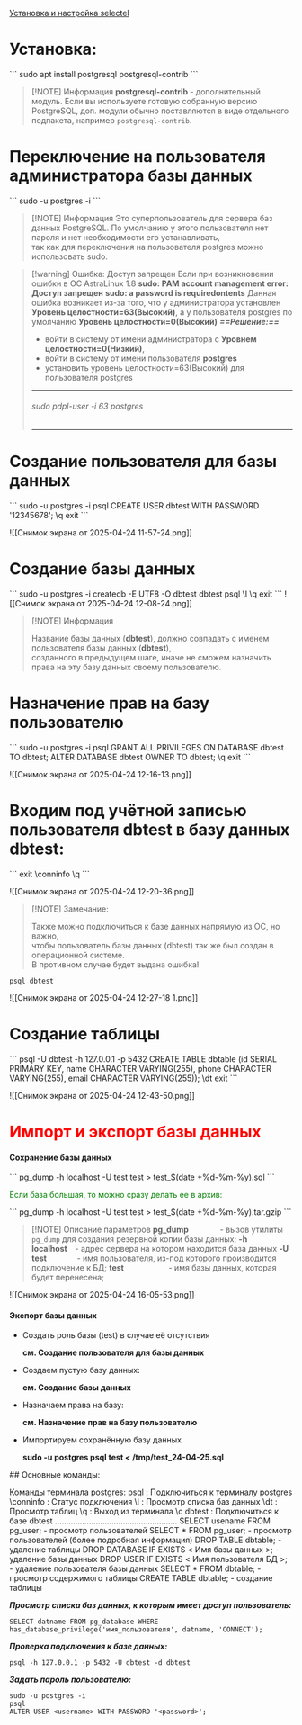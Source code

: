  [Установка и настройка selectel](https://selectel.ru/blog/tutorials/how-to-install-and-use-postgresql-on-ubuntu-20-04/)

<h1>Установка:</h1>
```
sudo apt install postgresql postgresql-contrib
```

> [!NOTE] Информация
> <b>postgresql-contrib</b> - дополнительный модуль.
> Если вы используете готовую собранную версию PostgreSQL, доп. модули обычно поставляются в виде отдельного подпакета, например `postgresql-contrib`.

<h1>Переключение на пользователя администратора базы данных</h1>
```
sudo -u postgres -i
```

> [!NOTE] Информация
> Это суперпользователь для сервера баз данных PostgreSQL. По умолчанию у этого пользователя нет пароля и нет необходимости его устанавливать, <br>так как для переключения на пользователя postgres можно использовать sudo.


> [!warning] Ошибка: Доступ запрещен
> Если при возникновении ошибки в ОС AstraLinux 1.8
> **sudo: PAM account management error: Доступ запрещен**
> **sudo: a password is requiredontents**
> Данная ошибка возникает из-за того, что у администратора установлен **Уровень целостности=63(Высокий)**,
> а у пользователя postgres по умолчанию **Уровень целостности=0(Высокий)**
> ***==Решение:==***
> 	- войти в систему от имени администратора с **Уровнем целостности=0(Низкий)**,
> 	- войти в систему от имени пользователя **postgres**
> 	- установить уровень целостности=63(Высокий) для пользователя postgres
> 	<hr>
> 		<h6>sudo pdpl-user -i 63 postgres</h6>
> 	<hr>
> 

<h1>Создание пользователя для базы данных</h1>
```
sudo -u postgres -i
psql
CREATE USER dbtest WITH PASSWORD '12345678';
\q
exit
```

![[Снимок экрана от 2025-04-24 11-57-24.png]]

<h1> Создание базы данных</h1>
```
sudo -u postgres -i
createdb -E UTF8 -O dbtest dbtest
psql
\l
\q
exit
```
![[Снимок экрана от 2025-04-24 12-08-24.png]]

> [!NOTE] Информация
> 
> Название базы данных (<b>dbtest</b>), должно совпадать с именем пользователя базы данных (<b>dbtest</b>), <br>созданного в предыдущем шаге, иначе не сможем назначить права на эту базу данных своему пользователю.
> 

<h1>Назначение прав на базу пользователю</h1>
```
sudo -u postgres -i
psql
GRANT ALL PRIVILEGES ON DATABASE dbtest TO dbtest;
ALTER DATABASE dbtest OWNER TO dbtest;
\q
exit
```

![[Снимок экрана от 2025-04-24 12-16-13.png]]

<h1>Входим под учётной записью пользователя dbtest в базу данных dbtest:</h1>
```
exit
\conninfo
\q
```

![[Снимок экрана от 2025-04-24 12-20-36.png]]


> [!NOTE] Замечание:
> <p>Также можно подключиться к базе данных напрямую из ОС, но важно, <br>чтобы пользователь базы данных (dbtest) так же был создан в операционной системе.<br>В противном случае будет выдана ошибка!</p>

```
psql dbtest
```

![[Снимок экрана от 2025-04-24 12-27-18 1.png]]

<h1>Создание таблицы</h1>
```
psql -U dbtest -h 127.0.0.1 -p 5432
CREATE TABLE dbtable (id SERIAL PRIMARY KEY, name CHARACTER VARYING(255), phone CHARACTER VARYING(255), email CHARACTER VARYING(255));
\dt
exit
```

![[Снимок экрана от 2025-04-24 12-43-50.png]]

<h1><font color="red"> Импорт и экспорт базы данных</font></h1>
<h4>Сохранение базы данных</h4>
```
pg_dump -h localhost -U test test > test_$(date +%d-%m-%y).sql
```

<p><font color="green">Если база большая, то можно сразу делать ее в архив:</font></p>
```
pg_dump -h localhost -U test test > test_$(date +%d-%m-%y).tar.gzip 
```

> [!NOTE] Описание параметров
> <b>pg_dump</b>&emsp;&emsp;&emsp;&emsp;- вызов утилиты `pg_dump` для создания резервной копии базы данных;
> <b>-h localhost</b>&emsp;- адрес сервера на котором находится база данных
> <b>-U test</b>&emsp;&ensp;&ensp;&ensp;&ensp;&ensp;&thinsp;&thinsp;- имя пользователя, из-под которого производится подключение к БД;
> <b>test</b>&emsp;&emsp;&emsp;&emsp;&emsp;&ensp;&thinsp;- имя базы данных, которая будет перенесена;

![[Снимок экрана от 2025-04-24 16-05-53.png]]
<h4>Экспорт базы данных</h4>
<ul>
<li>Создать роль базы (test) в случае её отсутствия</li>
<p><b>см. Создание пользователя для базы данных</b></p>
<li>Создаем пустую базу данных:</li>
<p><b>см. Создание базы данных</b></p>
<li>Назначаем права на базу:</li>
<p><b>см. Назначение прав на базу пользователю</b></p>
<li>Импортируем сохранённую базу данных</li>
<p><b>sudo -u postgres psql test < /tmp/test_24-04-25.sql </b></p>
</ul>
## Основные команды:

Команды терминала postgres:
	psql      : Подключиться к терминалу postgres
	\conninfo : Статус подключения
	\l        : Просмотр списка баз данных
	\dt       : Просмотр таблиц
	\q        : Выход из терминала
	\с dbtest : Подключиться к базе dbtest
	......................................................
	SELECT usename FROM pg_user;                  - просмотр пользователей
	SELECT \* FROM pg_user;                        - просмотр пользователей (более подробная информация)
	DROP TABLE dbtable;                           - удаление таблицы
	DROP DATABASE IF EXISTS < Имя базы данных >;  - удаление базы данных
	DROP USER IF EXISTS < Имя пользователя БД >;  - удаление пользователя базы данных
	SELECT * FROM dbtable;                        - просмотр содержимого таблицы 
	CREATE TABLE dbtable;                         - создание таблицы

***Просмотр списка баз данных, к которым имеет доступ пользователь:***
```
SELECT datname FROM pg_database WHERE has_database_privilege('имя_пользователя', datname, 'CONNECT');
```

***Проверка подключения к базе данных:***
```
psql -h 127.0.0.1 -p 5432 -U dbtest -d dbtest
```

***Задать пароль пользователю:***

```
sudo -u postgres -i
psql
ALTER USER <username> WITH PASSWORD '<password>';
```
